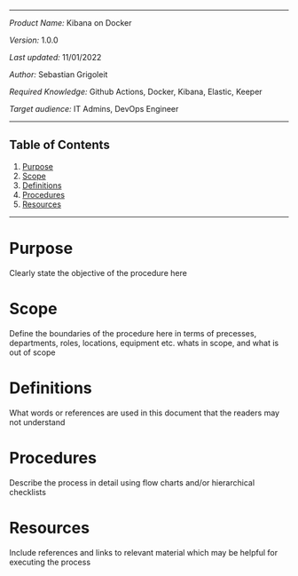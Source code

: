 ***
*Product Name:* Kibana on Docker

*Version:* 1.0.0

*Last updated:* 11/01/2022

*Author:* Sebastian Grigoleit

*Required Knowledge:* Github Actions, Docker, Kibana, Elastic, Keeper

*Target audience:* IT Admins, DevOps Engineer

***

## Table of Contents
1. [Purpose](#Purpose)
2. [Scope](#Scope)
3. [Definitions](#Definitions)
4. [Procedures](#Procedures)
5. [Resources](#Resources)

***
# Purpose
Clearly state the objective of the procedure here

# Scope
 Define the boundaries of the procedure here in terms of precesses, departments, roles, locations, equipment etc. whats in scope, and what is out of scope
# Definitions
What words or references are used in this document that the readers may not understand

# Procedures
Describe the process in detail using flow charts and/or hierarchical checklists 

# Resources
Include references and links to relevant material which may be helpful for executing the process 